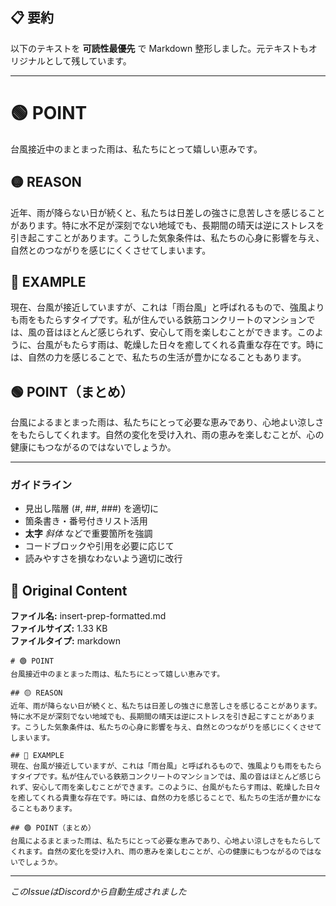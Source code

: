 ## 📋 要約

以下のテキストを **可読性最優先** で Markdown 整形しました。元テキストもオリジナルとして残しています。

---

# 🟢 POINT
台風接近中のまとまった雨は、私たちにとって嬉しい恵みです。

## 🟡 REASON
近年、雨が降らない日が続くと、私たちは日差しの強さに息苦しさを感じることがあります。特に水不足が深刻でない地域でも、長期間の晴天は逆にストレスを引き起こすことがあります。こうした気象条件は、私たちの心身に影響を与え、自然とのつながりを感じにくくさせてしまいます。

## 🔵 EXAMPLE
現在、台風が接近していますが、これは「雨台風」と呼ばれるもので、強風よりも雨をもたらすタイプです。私が住んでいる鉄筋コンクリートのマンションでは、風の音はほとんど感じられず、安心して雨を楽しむことができます。このように、台風がもたらす雨は、乾燥した日々を癒してくれる貴重な存在です。時には、自然の力を感じることで、私たちの生活が豊かになることもあります。

## 🟢 POINT（まとめ）
台風によるまとまった雨は、私たちにとって必要な恵みであり、心地よい涼しさをもたらしてくれます。自然の変化を受け入れ、雨の恵みを楽しむことが、心の健康にもつながるのではないでしょうか。

--- 

### ガイドライン
- 見出し階層 (#, ##, ###) を適切に
- 箇条書き・番号付きリスト活用
- **太字** *斜体* などで重要箇所を強調
- コードブロックや引用を必要に応じて
- 読みやすさを損なわないよう適切に改行

## 📎 Original Content

**ファイル名:** insert-prep-formatted.md  
**ファイルサイズ:** 1.33 KB  
**ファイルタイプ:** markdown

```
# 🟢 POINT
台風接近中のまとまった雨は、私たちにとって嬉しい恵みです。

## 🟡 REASON
近年、雨が降らない日が続くと、私たちは日差しの強さに息苦しさを感じることがあります。特に水不足が深刻でない地域でも、長期間の晴天は逆にストレスを引き起こすことがあります。こうした気象条件は、私たちの心身に影響を与え、自然とのつながりを感じにくくさせてしまいます。

## 🔵 EXAMPLE
現在、台風が接近していますが、これは「雨台風」と呼ばれるもので、強風よりも雨をもたらすタイプです。私が住んでいる鉄筋コンクリートのマンションでは、風の音はほとんど感じられず、安心して雨を楽しむことができます。このように、台風がもたらす雨は、乾燥した日々を癒してくれる貴重な存在です。時には、自然の力を感じることで、私たちの生活が豊かになることもあります。

## 🟢 POINT（まとめ）
台風によるまとまった雨は、私たちにとって必要な恵みであり、心地よい涼しさをもたらしてくれます。自然の変化を受け入れ、雨の恵みを楽しむことが、心の健康にもつながるのではないでしょうか。
```

---
*このIssueはDiscordから自動生成されました*